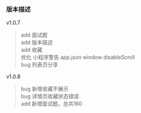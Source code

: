 ### 版本描述

v1.0.7
> add 面试题   
> add 版本描述   
> add 收藏   
> 优化 小程序警告 app.json window disableScroll   
> bug 列表页分享   


v1.0.8
> bug 新增收藏不展示   
> bug 详情页收藏状态错误   
> add 新增面试题。总共160